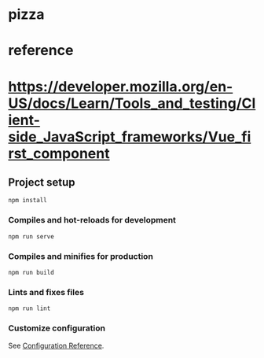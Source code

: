 # pizza

# reference

# https://developer.mozilla.org/en-US/docs/Learn/Tools_and_testing/Client-side_JavaScript_frameworks/Vue_first_component

## Project setup

```
npm install
```

### Compiles and hot-reloads for development

```
npm run serve
```

### Compiles and minifies for production

```
npm run build
```

### Lints and fixes files

```
npm run lint
```

### Customize configuration

See [Configuration Reference](https://cli.vuejs.org/config/).
